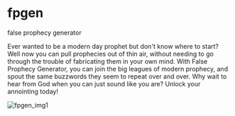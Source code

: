 # fpgen
false prophecy generator

Ever wanted to be a modern day prophet but don't know where to start? Well now you can pull prophecies out of thin air, without needing to go through the trouble of fabricating them in your own mind. With False Prophecy Generator, you can join the big leagues of modern prophecy, and spout the same buzzwords they seem to repeat over and over. Why wait to hear from God when you can just sound like you are? Unlock your annointing today!

![fpgen_img1](https://user-images.githubusercontent.com/73722162/151677583-502f9642-1e05-4bb0-991f-3a354602e176.png)

